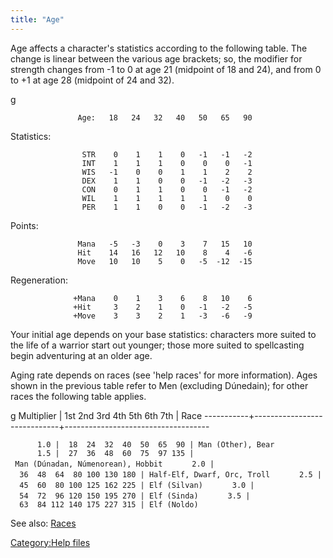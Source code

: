 ```yaml
---
title: "Age"
---
```


Age affects a character's statistics according to the following table.
The change is linear between the various age brackets; so, the modifier
for strength changes from -1 to 0 at age 21 (midpoint of 18 and 24), and
from 0 to +1 at age 28 (midpoint of 24 and 32).

<nowiki>g

`               Age:   18   24   32   40   50   65   90`

Statistics:

`                STR    0    1    1    0   -1   -1   -2`
`                INT    1    1    1    0    0    0   -1`
`                WIS   -1    0    0    1    1    2    2`
`                DEX    1    1    0    0   -1   -2   -3`
`                CON    0    1    1    0    0   -1   -2`
`                WIL    1    1    1    1    1    0    0`
`                PER    1    1    0    0   -1   -2   -3`

Points:

`               Mana   -5   -3    0    3    7   15   10`
`               Hit    14   16   12   10    8    4   -6`
`               Move   10   10    5    0   -5  -12  -15`

Regeneration:

`              +Mana    0    1    3    6    8   10    6`
`              +Hit     3    2    1    0   -1   -2   -5`
`              +Move    3    3    2    1   -3   -6   -9`

</pre>

Your initial age depends on your base statistics: characters more suited
to the life of a warrior start out younger; those more suited to
spellcasting begin adventuring at an older age.

Aging rate depends on races (see 'help races' for more information).
Ages shown in the previous table refer to Men (excluding Dúnedain); for
other races the following table applies.

<nowiki>g Multiplier \| 1st 2nd 3rd 4th 5th 6th 7th \| Race
-----------+-----------------------------+------------------------------------

`      1.0 |  18  24  32  40  50  65  90 | Man (Other), Bear`
`      1.5 |  27  36  48  60  75  97 135 | Man (Dúnadan, Númenorean), Hobbit`
`      2.0 |  36  48  64  80 100 130 180 | Half-Elf, Dwarf, Orc, Troll`
`      2.5 |  45  60  80 100 125 162 225 | Elf (Silvan)`
`      3.0 |  54  72  96 120 150 195 270 | Elf (Sinda)`
`      3.5 |  63  84 112 140 175 227 315 | Elf (Noldo)`

</pre>

See also: [Races](Race "wikilink")

[Category:Help files](Category:Help_files "wikilink")
